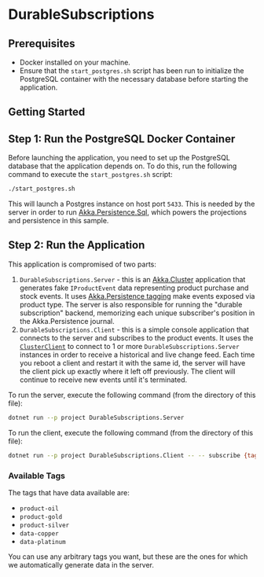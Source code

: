 # DurableSubscriptions          

## Prerequisites

- Docker installed on your machine.
- Ensure that the `start_postgres.sh` script has been run to initialize the PostgreSQL container with the necessary database before starting the application.

## Getting Started

## Step 1: Run the PostgreSQL Docker Container

Before launching the application, you need to set up the PostgreSQL database that the application depends on. To do this, run the following command to execute the `start_postgres.sh` script:

```bash
./start_postgres.sh
```

This will launch a Postgres instance on host port `5433`. This is needed by the server in order to run [Akka.Persistence.Sql](https://github.com/akkadotnet/Akka.Persistence.Sql), which powers the projections  and persistence in this sample.

## Step 2: Run the Application

This application is compromised of two parts:

1. `DurableSubscriptions.Server` - this is an [Akka.Cluster](https://getakka.net/articles/clustering/cluster-overview.html) application that generates fake `IProductEvent` data representing product purchase and stock events. It uses [Akka.Persistence tagging](https://getakka.net/articles/persistence/persistence-query.html#eventsbytag-and-currenteventsbytag) make events exposed via product type. The server is also responsible for running the "durable subscription" backend, memorizing each unique subscriber's position in the Akka.Persistence journal.
2. `DurableSubscriptions.Client` - this is a simple console application that connects to the server and subscribes to the product events. It uses the [`ClusterClient`](https://getakka.net/articles/clustering/cluster-client.html) to connect to 1 or more `DurableSubscriptions.Server` instances in order to receive a historical and live change feed. Each time you reboot a client and restart it with the same id, the server will have the client pick up exactly where it left off previously. The client will continue to receive new events until it's terminated.

To run the server, execute the following command (from the directory of this file):

```bash
dotnet run --p project DurableSubscriptions.Server
```

To run the client, execute the following command (from the directory of this file):

```bash
dotnet run --p project DurableSubscriptions.Client -- -- subscribe {tag1,tag2,tag3} --subscriber-id {yourSubscriberId} [--page-size 10]
```

### Available Tags

The tags that have data available are:

* `product-oil`
* `product-gold`
* `product-silver`
* `data-copper`
* `data-platinum`

You can use any arbitrary tags you want, but these are the ones for which we automatically generate data in the server.